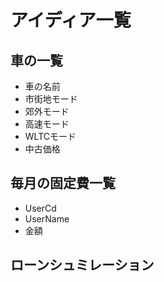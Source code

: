 # アイディア一覧

## 車の一覧
* 車の名前
* 市街地モード
* 郊外モード
* 高速モード
* WLTCモード
* 中古価格

## 毎月の固定費一覧
* UserCd
* UserName
* 金額

## ローンシュミレーション
